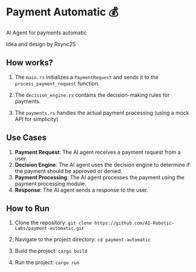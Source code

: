 # Payment Automatic 💰

AI Agent for payments automatic

Idea and design by Rsync25

## How works?

1. The `main.rs` initializes a `PaymentRequest` and sends it to the `process_payment_request` function. 

2. The `decision_engine.rs` contains the decision-making rules for payments.

3. The `payments.rs` handles the actual payment processing (using a mock API for simplicity)

## Use Cases

1. **Payment Request**: The AI agent receives a payment request from a user.
2. **Decision Engine**: The AI agent uses the decision engine to determine if the payment should be approved or denied.
3. **Payment Processing**: The AI agent processes the payment using the payment processing module.
4. **Response**: The AI agent sends a response to the user.

## How to Run
1. Clone the repository: `git clone https://github.com/AI-Robotic-Labs/payment-automatic.git`

2. Navigate to the project directory: `cd payment-automatic`

3. Build the project: `cargo build`

4. Run the project: `cargo run`


